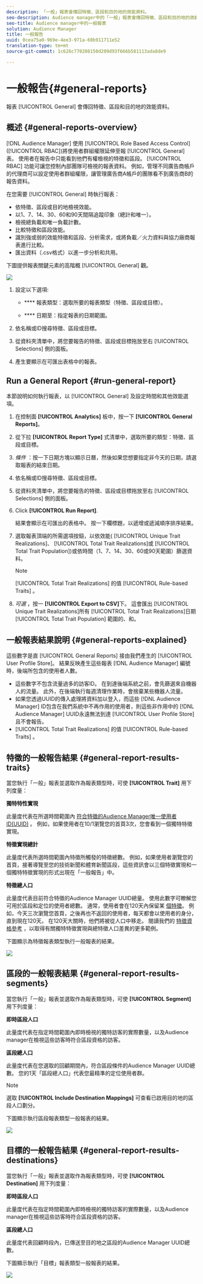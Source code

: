 ```yaml
---
description: 「一般」報表會傳回特徵、區段和目的地的效能資料。
seo-description: Audience manager中的「一般」報表會傳回特徵、區段和目的地的效能資料。
seo-title: Audience manager中的一般報表
solution: Audience Manager
title: 一般報告
uuid: 0cea75a0-969e-4ee3-971a-60b911711e52
translation-type: tm+mt
source-git-commit: 1c626c770208150d209d93f666b581113ada8de9

---
```



# 一般報告{#general-reports}

報表 [!UICONTROL General] 會傳回特徵、區段和目的地的效能資料。

## 概述 {#general-reports-overview}

<!-- 

c_general_reports.xml

 -->

[!DNL Audience Manager] 使用 [!UICONTROL Role Based Access Control] ([!UICONTROL RBAC])將使用者群組權限延伸至報 [!UICONTROL General] 表。 使用者在報告中只能看到他們有權檢視的特徵和區段。 [!UICONTROL RBAC] 功能可讓您控制內部團隊可檢視的報表資料。 例如，管理不同廣告商帳戶的代理商可以設定使用者群組權限，讓管理廣告商A帳戶的團隊看不到廣告商B的報告資料。

在您需要 [!UICONTROL General] 時執行報表：

* 依特徵、區段或目的地檢視效能。
* 以1、7、14、30、60和90天間隔追蹤印象（總計和唯一）。
* 檢視總負載和唯一負載計數。
* 比較特徵和區段效能。
* 識別強或弱的效能特徵和區段、分析需求，或將負載／火力資料與協力廠商報表進行比較。
* 匯出資料（.csv格式）以進一步分析和共用。

下圖提供報表關鍵元素的高階概 [!UICONTROL General] 觀。

![](assets/general_reports.png)

1. 設定以下選項: 

   * **** 報表類型：選取所要的報表類型（特徵、區段或目標）。

   * **** 日期至：指定報表的日期範圍。

2. 依名稱或ID搜尋特徵、區段或目標。
3. 從資料夾清單中，將您要報告的特徵、區段或目標拖放至右 [!UICONTROL Selections] 側的面板。
4. 產生要顯示在可匯出表格中的報表。

## Run a General Report {#run-general-report}

本節說明如何執行報表，以 [!UICONTROL General] 及設定時間和其他效能選項。

<!-- 

t_run_general_report.xml

 -->

1. 在控制面 **[!UICONTROL Analytics]** 板中，按一下 **[!UICONTROL General Reports]**。
1. 從下拉 **[!UICONTROL Report Type]** 式清單中，選取所要的類型：特徵、區段或目標。
1. *條件* ：按一下日期方塊以顯示日曆，然後如果您想要指定非今天的日期，請選取報表的結束日期。
1. 依名稱或ID搜尋特徵、區段或目標。
1. 從資料夾清單中，將您要報告的特徵、區段或目標拖放至右 [!UICONTROL Selections] 側的面板。
1. Click **[!UICONTROL Run Report]**.

   結果會顯示在可匯出的表格中。 按一下欄標題，以遞增或遞減順序排序結果。
1. 選取報表頂端的所需選項按鈕，以依效能( [!UICONTROL Unique Trait Realizations]、 [!UICONTROL Total Trait Realizations]或 [!UICONTROL Total Trait Population])或依時間（1、7、14、30、60或90天範圍）篩選資料。

   >[!NOTE]
   >
   >[!UICONTROL Total Trait Realizations] 的值 [!UICONTROL Rule-based Traits] 。

1. *可選* ，按一 **[!UICONTROL Export to CSV]**&#x200B;下。 這會匯出 [!UICONTROL Unique Trait Realizations]所有 [!UICONTROL Total Trait Realizations]日期 [!UICONTROL Total Trait Population] 範圍的、和。

## 一般報表結果說明 {#general-reports-explained}

這些數字是直 [!UICONTROL General Reports] 接由我們產生的 [!UICONTROL User Profile Store]。 結果反映產生這些報表 [!DNL Audience Manager] 編號時，後端所包含的使用者人數。

* 這些數字不包含流量過多的訪客ID。 在到達後端系統之前，會先篩選來自機器人的流量。 此外，在後端執行每週清理作業時，會捨棄某些機器人流量。
* 如果您透過UUID的傳入處理將資料加以登入，而這些 [!DNL Audience Manager] ID包含在我們系統中不再作用的使用者，則這些非作用中的 [!DNL Audience Manager] UUID永遠無法到達 [!UICONTROL User Profile Store] 且不會報告。
* [!UICONTROL Total Trait Realizations] 的值 [!UICONTROL Rule-based Traits] 。

## 特徵的一般報告結果 {#general-report-results-traits}

當您執行「一般」報表並選取作為報表類型時，可使 **[!UICONTROL Trait]** 用下列度量：

**獨特特性實現**

此量度代表在所選時間範圍內 [符合特徵的Audience Manager唯一使用者ID(UUID)](../reference/ids-in-aam.md) 。 例如，如果使用者在10/1瀏覽您的首頁3次，您會看到一個獨特特徵實現。

**特徵實現總計**

此量度代表所選時間範圍內特徵所觸發的特徵總數。 例如，如果使用者瀏覽您的首頁，接著導覽至您的技術新聞和體育新聞區段，這些資訊會以三個特徵實現和一個獨特特徵實現的形式出現在「一般報告」中。

**特徵總人口**

此量度代表目前符合特徵的Audience Manager UUID總量。 使用此數字可瞭解您可用於區段和定位的使用者總數。 通常，使用者會在120天內保留某 [個特徵](../features/traits/create-onboarded-rule-based-traits.md#set-expiration-interval)。 例如，今天三次瀏覽您首頁，之後再也不返回的使用者，每天都會以使用者的身分，直到現在120天。 在120天大關時，他們將被從人口中移走。 閱讀我們的 [特徵資格參考](../features/traits/trait-qualification-reference.md) ，以取得有關獨特特徵實現與總特徵人口差異的更多範例。

下圖顯示為特徵報表類型執行一般報表的結果。

![](assets/general_reports_metrics.png)

## 區段的一般報表結果 {#general-report-results-segments}

當您執行「一般」報表並選取作為報表類型時，可使 **[!UICONTROL Segment]** 用下列度量：

**即時區段人口**

此量度代表在指定時間範圍內即時檢視的獨特訪客的實際數量，以及Audience manager在檢視這些訪客時符合區段資格的訪客。

**區段總人口**

此量度代表在您選取的回顧期間內，符合區段條件的Audience Manager UUID總數。 您的1天「區段總人口」代表您最精準的定位使用者群。

>[!NOTE]
>
>選取 **[!UICONTROL Include Destination Mappings]** 可查看已啟用目的地的區段人口劃分。

下圖顯示執行區段報表類型一般報表的結果。

![](assets/general_reports_segment_metrics.png)

## 目標的一般報告結果 {#general-report-results-destinations}

當您執行「一般」報表並選取作為報表類型時，可使 **[!UICONTROL Destination]** 用下列度量：

**即時區段人口**

此量度代表在指定時間範圍內即時檢視的獨特訪客的實際數量，以及Audience manager在檢視這些訪客時符合區段資格的訪客。

**區段總人口**

此量度代表回顧時段內，已傳送至目的地之區段的Audience Manager UUID總數。

下圖顯示執行「目標」報表類型一般報表的結果。

![](assets/general_reports_destinations.png)
